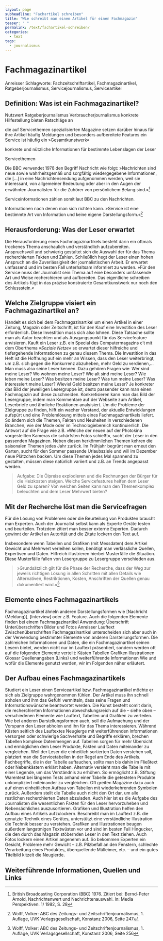 ```yaml
---
layout: page
subheadline: "Fachartikel schreiben"
title: "Wie schreibt man einen Artikel für einen Fachmagazin"
teaser: " "
permalink: /text/fachartikel-schreiben/
categories:
  - text
tags:
  - journalismus
---
```


# Fachmagazinartikel

Anreisser
Schlagworte: Fachzeitschriftartikel, Fachmagazinartikel, Ratgeberjournalismus, Servicejournalismus, Serviceartikel

## Definition: Was ist ein Fachmagazinartikel?


Nutzwert
Ratgeberjournalismus
Verbraucherjournalismus
konkrete Hilfestellung
bieten Ratschläge an



die auf Servicethemen spezialisierten Magazine setzen darüber hinaus für ihre Artikel häufig Meldungen und besonders aufbereitete Features ein
Service ist häufig ein »Gesamtkunstwerk«






konkrete und nützliche Informationen für bestimmte Lebenslagen der Leser

Servicethemen

Die BBC verwendet 1976 den Begriff Nachricht wie folgt: »Nachrichten sind neue sowie wahrheitsgemäß und sorgfältig wiedergegebene Informationen, die [...] in eine Nachrichtensendung aufgenommen werden, weil sie interessant, von allgemeiner Bedeutung oder aber in den Augen der erwähnten Journalisten für die Zuhörer von persönlichem Belang sind.«[^bbc_zitat]


Serviceinformationen zählen somit laut BBC zu den Nachrichten.

Informationen nach denen man sich richten kann.
»Service ist eine bestimmte Art von Information und keine eigene Darstellungsform.«[^volker_wolff_zitat_2]



## Herausforderung: Was der Leser erwartet

Die Herausforderung eines Fachmagazinartikels besteht darin ein oftmals trockenes Thema anschaulich und verständlich aufzubereiten. Anspruchsvoll und schwierig gestaltet sich die Auswahl der für das Thema recherchierten Fakten und Zahlen. Schließlich hegt der Leser einen hohen Anspruch an die Zuverlässigkeit der journalistischen Arbeit. Er erwartet umfassend und im besten Fall unterhaltsam informiert zu werden.
»Für den Service muss der Journalist sein Thema auf eine besonders umfassende Art und Weise recherchieren und aufbereiten. Das eigentliche schreiben des Artikels fügt in das präzise konstruierte Gesamtkunstwerk nur noch den Schlussstein.«
## Welche Zielgruppe visiert ein Fachmagazinartikel an?

Handelt es sich bei dem Fachmagazinartikel um einen Artikel in einer Zeitung, Magazin oder Zeitschrift, ist für den Kauf eine Investition des Leser erforderlich. Diese Investition muss sich also lohnen. Diese Tatsache sollte man als Autor beachten und als Ausgangspunkt für das Servicefeature anvisieren.
Kauft ein Leser z.B. ein Special des Computermagazins c’t mit dem Oberthema *»Soziale Netze«* so erwartet dieser hilfreiche und tiefergehende Informationen zu genau diesem Thema. Die Investition in das Heft ist die Hoffnung auf ein mehr an Wissen, dass den Leser weiterbringt, um z.B. sich gegen die Konkurrenz abzuheben, mehr Geld zu verdienen,...
Man muss also seine Leser kennen. Dazu gehören Fragen wie:
Wer sind meine Leser?
Wo wohnen meine Leser?
Wie alt sind meine Leser?
Wie leben meine Leser?
Was besitzen meine Leser?
Was tun meine Leser?
Was interessiert meine Leser?
Wieviel Geld besitzen meine Leser?
Je konkreter das Bild der jeweiligen Lesergruppe ist, desto passender kann man einen Fachmagazin auf diese zuschneiden. Konkretisieren kann man das Bild der Lesergruppe, indem man Kommentare auf der Webseite zum Artikel, Leserbriefe und ähnliche Reaktionen analyisiert.
Um die Probleme der Zielgruppe zu finden, hilft ein wacher Verstand, der aktuelle Entwicklungen aufspürt und eine Problemlösung mittels eines Fachmagazinartikels liefert. So ändern sich die Themen, Fakten und Neuheiten in verschiedenen Branchen, wie der Mode oder im Technologiebereich kontinuierlich. Die Antwort auf die Frage wie z.B. »Welche der neuen auf der Photokina vorgestellten Kameras die schärfsten Fotos schießt«, sucht der Leser in den passenden Magazinen.
Neben diesen herkömmlichen Themen kehren die saisonalen Themen jedes Jahr zurück. Im Frühjahr begrünt man erneut den Garten, sucht für den Sommer passende Urlaubsziele und will im Dezember neue Plätzchen backen. Um diese Themen jedes Mal spannend zu gestalten, müssen diese natürlich variiert und z.B. an Trends angepasst werden.
> Aufgabe: Die Ölpreise explodieren und die Rechnungen der Bürger für die Heizkosten steigen. Welche Servicefeatures helfen dem Leser Geld zu sparen? Von welchen Seiten kann man den Themenkomplex beleuchten und dem Leser Mehrwert bieten? 

## Mit der Recherche löst man die Servicefragen


Für die Lösung von Problemen oder die Beurteilung von Produkten braucht man Experten. Auch der Journalist selbst kann als Experte Geräte testen und beurteilen. Trotzdem zitiert man besser externe Experten. Dadurch gewinnt der Artikel an Autorität und die Zitate lockern den Text auf.

Insbesondere wenn Tabellen und Grafiken (mit Messdaten) dem Artikel Gewicht und Mehrwert verleihen sollen, benötigt man verlässliche Quellen, Expertisen und Daten. Hilfreich illustrieren hierbei Musterfälle die Situation. Diese Musterfälle fallen von Lesergruppe zu Lesergruppe verschieden aus.

> »Grundsätzlich gilt für die Phase der Recherche, dass der Weg zur jeweils richtigen Lösung in allen Schritten mit allen Details wie Alternativen, Restriktionen, Kosten, Anschriften der Quellen genau dokumentiert wird.«[^volker_wolff_zitat_1]

## Elemente eines Fachmagazinartikels

Fachmagazinartikel ähneln anderen Darstellungsformen wie [Nachricht (Meldung)], [Interview] oder z.B. Feature. Auch die folgenden Elemente finden bei einem Fachmagazinartikel Anwendung:
Überschrift
Unterüberschriften
Bilder und Fotos
Anreisser
Lauftext
Zwischenüberschriften
Fachmagazinartikel unterscheiden sich aber auch in der Verwendung bestimmter Elemente von anderen Darstellungsformen. Die zahlreichen Informationen und Daten, die ein Fachmagazinartikel seinen Lesern bietet, werden nicht nur im Lauftext präsentiert, sondern werden oft auf die folgenden Elemente verteilt:
Kästen
Tabellen
Grafiken
Illustrationen
Glossar
Quellenangaben (Links) und weiterführende Informationen
Wie und wofür die Elemente genutzt werden, wir im Folgenden näher erläutert.
## Der Aufbau eines Fachmagazinartikels

Studiert ein Leser einen Serviceartikel bzw. Fachmagazinartikel möchte er sich als Zielgruppe wahrgenommen fühlen. Der Artikel muss ihn schnell abholen und ihm das Gefühl vermitteln, dass seine Fragen und Informationswünsche beantwortet werden. Die Kunst besteht somit darin, die recherchierten Informationen abwechslungsreich auf die – siehe oben – verschiedenen Elemente wie Lauftext, Tabellen und Grafiken zu verteilen.
Wie bei anderen Darstellungsformen auch, soll die Aufmachung und der Vorspann den Leser abholen und ihn für das Thema interessieren. 
Während Kästen seitlich des Lauftextes Neugierge mit weiterführenden Informationen versorgen oder schwierige Sachverhalte und Begriffe erklären, brechen Tabellen komplexe Datenmengen auf.
Tabellen sorgen für mehr Übersicht und ermöglichen dem Leser Produkte, Fakten und Daten miteinander zu vergleichen. Weil der Leser die einheitlich sortierten Daten verstehen soll, platziert man die Servicetabellen in der Regel am Ende des Artikels. Fachbegriffe, die in der Tabelle auftauchen, sollte man bis dahin im Fließtext oder Nebenkästern erklärt haben. Alternativ versieht man die Tabelle mit einer Legende, um das Verständnis zu erhöhen.
So ermöglicht z.B. Stiftung Warentest bei längeren Tests anhand einer Tabelle die getesteten Produkte unkompliziert miteinander zu vergleichen. Oft greifen Magazine dazu auch auf einen einheitlichen Aufbau von Tabellen mit wiederkehrenden Symbolen zurück.
Außerdem stellt die Tabelle auch nicht den Ort dar, um alle restlichen recherchierten Daten abzuladen. Auch hier ist es die Aufgabe des Journalisten die wesentlichen Fakten für den Leser  hervorzuheben und Nebensächliches auszusortieren.
Grafiken und Illustration helfen den Aufbau eines Artikels aufzulockern. Beschreibt man im Lauftext z.B. die genutzte Technik eines Gerätes, unterstützt eine verständliche Illustration die Technik besser zu verstehen. Grafiken und Illustrationen beugen außerdem langatmigen Textwüsten vor und sind im besten Fall Hingucker, die den durch das Magazin stöbernden Leser in den Text ziehen.
Auch Fotos lockern einen Artikel angenehm auf. So bekommen Experten ein Gesicht, Probleme mehr Gewicht – z.B. Pilzbefall an den Fenstern, schlechte Verarbeitung eines Produktes, überquellende Mülleimer, etc. – und ein gutes Titelbild kitzelt die Neugierde.




## Weiterführende Informationen, Quellen und Links

[Google Docs]: http://docs.google.com

[^bbc_zitat]: British Broadcasting Corporation (BBC) 1976. Zitiert bei: Bernd-Peter Arnold, Nachrichtenwert und Nachrichtenauswahl. In: Media Perspektiven. 1/ 1982, S. 28
[^volker_wolff_zitat_2]: Wolff, Volker: ABC des Zeitungs- und Zeitschriftenjournalismus, 1. Auflage, UVK Verlagsgesellschaft, Konstanz 2006, Seite 247
[^volker_wolff_zitat_1]: Wolff, Volker: ABC des Zeitungs- und Zeitschriftenjournalismus, 1. Auflage, UVK Verlagsgesellschaft, Konstanz 2006, Seite 256